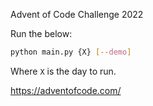 Advent of Code Challenge 2022

Run the below:

```bash sh
python main.py {X} [--demo]
```

Where `X` is the day to run.

https://adventofcode.com/

